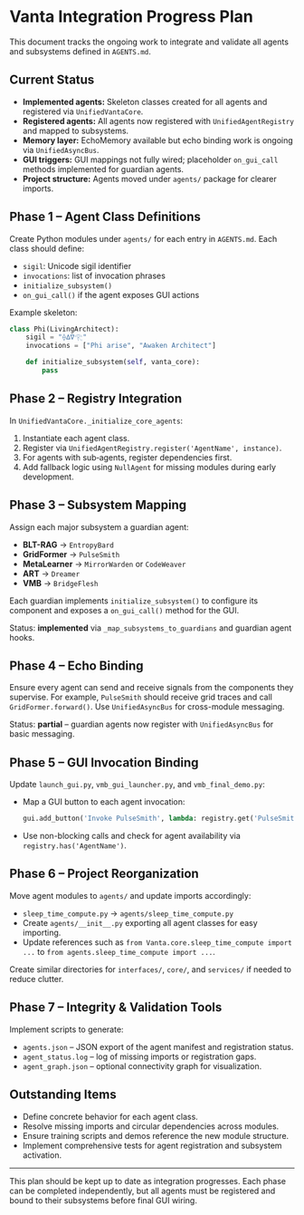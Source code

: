 # Vanta Integration Progress Plan

This document tracks the ongoing work to integrate and validate all agents and subsystems defined in `AGENTS.md`.

## Current Status

- **Implemented agents:** Skeleton classes created for all agents and registered via `UnifiedVantaCore`.
- **Registered agents:** All agents now registered with `UnifiedAgentRegistry` and mapped to subsystems.
- **Memory layer:** EchoMemory available but echo binding work is ongoing via `UnifiedAsyncBus`.
- **GUI triggers:** GUI mappings not fully wired; placeholder `on_gui_call` methods implemented for guardian agents.
- **Project structure:** Agents moved under `agents/` package for clearer imports.

## Phase 1 – Agent Class Definitions

Create Python modules under `agents/` for each entry in `AGENTS.md`.
Each class should define:
- `sigil`: Unicode sigil identifier
- `invocations`: list of invocation phrases
- `initialize_subsystem()`
- `on_gui_call()` if the agent exposes GUI actions

Example skeleton:
```python
class Phi(LivingArchitect):
    sigil = "⟠∆∇𓂀"
    invocations = ["Phi arise", "Awaken Architect"]

    def initialize_subsystem(self, vanta_core):
        pass
```

## Phase 2 – Registry Integration

In `UnifiedVantaCore._initialize_core_agents`:
1. Instantiate each agent class.
2. Register via `UnifiedAgentRegistry.register('AgentName', instance)`.
3. For agents with sub‑agents, register dependencies first.
4. Add fallback logic using `NullAgent` for missing modules during early development.

## Phase 3 – Subsystem Mapping

Assign each major subsystem a guardian agent:
- **BLT-RAG** → `EntropyBard`
- **GridFormer** → `PulseSmith`
- **MetaLearner** → `MirrorWarden` or `CodeWeaver`
- **ART** → `Dreamer`
- **VMB** → `BridgeFlesh`

Each guardian implements `initialize_subsystem()` to configure its component and exposes a `on_gui_call()` method for the GUI.

Status: **implemented** via `_map_subsystems_to_guardians` and guardian agent hooks.

## Phase 4 – Echo Binding

Ensure every agent can send and receive signals from the components they supervise. For example, `PulseSmith` should receive grid traces and call `GridFormer.forward()`. Use `UnifiedAsyncBus` for cross-module messaging.

Status: **partial** – guardian agents now register with `UnifiedAsyncBus` for basic messaging.

## Phase 5 – GUI Invocation Binding

Update `launch_gui.py`, `vmb_gui_launcher.py`, and `vmb_final_demo.py`:
- Map a GUI button to each agent invocation:
  ```python
  gui.add_button('Invoke PulseSmith', lambda: registry.get('PulseSmith').on_gui_call())
  ```
- Use non-blocking calls and check for agent availability via `registry.has('AgentName')`.

## Phase 6 – Project Reorganization

Move agent modules to `agents/` and update imports accordingly:
- `sleep_time_compute.py` → `agents/sleep_time_compute.py`
- Create `agents/__init__.py` exporting all agent classes for easy importing.
- Update references such as `from Vanta.core.sleep_time_compute import ...` to `from agents.sleep_time_compute import ...`.

Create similar directories for `interfaces/`, `core/`, and `services/` if needed to reduce clutter.

## Phase 7 – Integrity & Validation Tools

Implement scripts to generate:
- `agents.json` – JSON export of the agent manifest and registration status.
- `agent_status.log` – log of missing imports or registration gaps.
- `agent_graph.json` – optional connectivity graph for visualization.

## Outstanding Items

- Define concrete behavior for each agent class.
- Resolve missing imports and circular dependencies across modules.
- Ensure training scripts and demos reference the new module structure.
- Implement comprehensive tests for agent registration and subsystem activation.

---

This plan should be kept up to date as integration progresses. Each phase can be completed independently, but all agents must be registered and bound to their subsystems before final GUI wiring.
